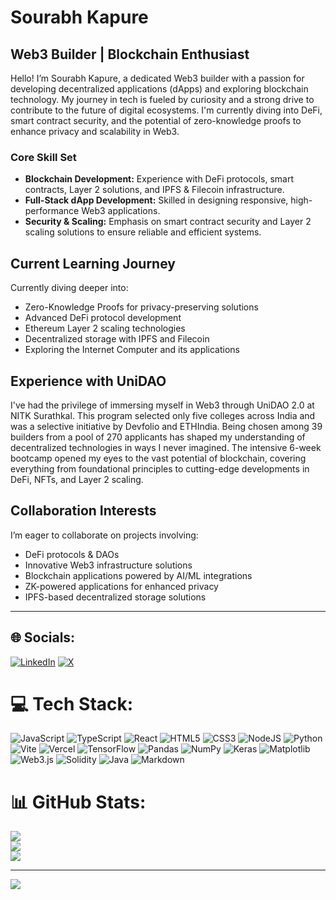 # Sourabh Kapure

## Web3 Builder | Blockchain Enthusiast

Hello! I’m Sourabh Kapure, a dedicated Web3 builder with a passion for developing decentralized applications (dApps) and exploring blockchain technology. My journey in tech is fueled by curiosity and a strong drive to contribute to the future of digital ecosystems. I'm currently diving into DeFi, smart contract security, and the potential of zero-knowledge proofs to enhance privacy and scalability in Web3.

### Core Skill Set

- **Blockchain Development:** Experience with DeFi protocols, smart contracts, Layer 2 solutions, and IPFS & Filecoin infrastructure.
- **Full-Stack dApp Development:** Skilled in designing responsive, high-performance Web3 applications.
- **Security & Scaling:** Emphasis on smart contract security and Layer 2 scaling solutions to ensure reliable and efficient systems.

## Current Learning Journey
Currently diving deeper into:
* Zero-Knowledge Proofs for privacy-preserving solutions
* Advanced DeFi protocol development
* Ethereum Layer 2 scaling technologies
* Decentralized storage with IPFS and Filecoin
* Exploring the Internet Computer and its applications

## Experience with UniDAO
I've had the privilege of immersing myself in Web3 through UniDAO 2.0 at NITK Surathkal. This program selected only five colleges across India and was a selective initiative by Devfolio and ETHIndia. Being chosen among 39 builders from a pool of 270 applicants has shaped my understanding of decentralized technologies in ways I never imagined. The intensive 6-week bootcamp opened my eyes to the vast potential of blockchain, covering everything from foundational principles to cutting-edge developments in DeFi, NFTs, and Layer 2 scaling.

## Collaboration Interests
I’m eager to collaborate on projects involving:
* DeFi protocols & DAOs
* Innovative Web3 infrastructure solutions
* Blockchain applications powered by AI/ML integrations
* ZK-powered applications for enhanced privacy
* IPFS-based decentralized storage solutions

---

## 🌐 Socials:
[![LinkedIn](https://img.shields.io/badge/LinkedIn-%230077B5.svg?logo=linkedin&logoColor=white)](https://linkedin.com/in/sourabhkapure)   [![X](https://img.shields.io/badge/X-black.svg?logo=X&logoColor=white)](https://x.com/sourabhkapure) 

# 💻 Tech Stack:
![JavaScript](https://img.shields.io/badge/javascript-%23323330.svg?style=for-the-badge&logo=javascript&logoColor=%23F7DF1E) ![TypeScript](https://img.shields.io/badge/typescript-%23007ACC.svg?style=for-the-badge&logo=typescript&logoColor=white) ![React](https://img.shields.io/badge/react-%2320232a.svg?style=for-the-badge&logo=react&logoColor=%2361DAFB) ![HTML5](https://img.shields.io/badge/html5-%23E34F26.svg?style=for-the-badge&logo=html5&logoColor=white) ![CSS3](https://img.shields.io/badge/css3-%231572B6.svg?style=for-the-badge&logo=css3&logoColor=white) ![NodeJS](https://img.shields.io/badge/node.js-6DA55F?style=for-the-badge&logo=node.js&logoColor=white) ![Python](https://img.shields.io/badge/python-3670A0?style=for-the-badge&logo=python&logoColor=ffdd54) ![Vite](https://img.shields.io/badge/vite-%23646CFF.svg?style=for-the-badge&logo=vite&logoColor=white) ![Vercel](https://img.shields.io/badge/vercel-%23000000.svg?style=for-the-badge&logo=vercel&logoColor=white) ![TensorFlow](https://img.shields.io/badge/TensorFlow-%23FF6F00.svg?style=for-the-badge&logo=TensorFlow&logoColor=white) ![Pandas](https://img.shields.io/badge/pandas-%23150458.svg?style=for-the-badge&logo=pandas&logoColor=white) ![NumPy](https://img.shields.io/badge/numpy-%23013243.svg?style=for-the-badge&logo=numpy&logoColor=white) ![Keras](https://img.shields.io/badge/Keras-%23D00000.svg?style=for-the-badge&logo=Keras&logoColor=white) ![Matplotlib](https://img.shields.io/badge/Matplotlib-%23ffffff.svg?style=for-the-badge&logo=Matplotlib&logoColor=black) ![Web3.js](https://img.shields.io/badge/web3.js-F16822?style=for-the-badge&logo=web3.js&logoColor=black) ![Solidity](https://img.shields.io/badge/Solidity-%23363636.svg?style=for-the-badge&logo=solidity&logoColor=white) ![Java](https://img.shields.io/badge/java-%23ED8B00.svg?style=for-the-badge&logo=openjdk&logoColor=white) ![Markdown](https://img.shields.io/badge/markdown-%23000000.svg?style=for-the-badge&logo=markdown&logoColor=white)
# 📊 GitHub Stats:
![](https://github-readme-stats.vercel.app/api?username=spkap&theme=dark&hide_border=false&include_all_commits=true&count_private=true)<br/>
![](https://github-readme-streak-stats.herokuapp.com/?user=spkap&theme=dark&hide_border=false)<br/>
![](https://github-readme-stats.vercel.app/api/top-langs/?username=spkap&theme=dark&hide_border=false&include_all_commits=true&count_private=true&layout=compact)

---
[![](https://visitcount.itsvg.in/api?id=spkap&icon=0&color=0)](https://visitcount.itsvg.in)
